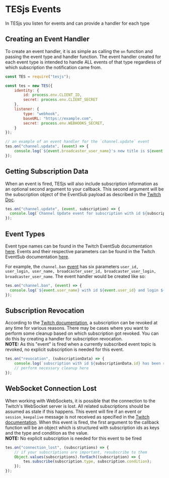 # TESjs Events
In TESjs you listen for events and can provide a handler for each type

## Creating an Event Handler
To create an event handler, it is as simple as calling the `on` function and passing the event type and handler function. The event handler created for each event type is intended to handle ALL events of that type regardless of which subscription the notification came from.
```js
const TES = require("tesjs");

const tes = new TES({
    identity: {
        id: process.env.CLIENT_ID,
        secret: process.env.CLIENT_SECRET
    },
    listener: {
        type: "webhook",
        baseURL: "https://example.com",
        secret: process.env.WEBHOOKS_SECRET,
    }
});

// an example of an event handler for the `channel.update` event
tes.on("channel.update", (event) => {
    console.log(`${event.broadcaster_user_name}'s new title is ${event.title}`);
});
```

## Getting Subscription Data
When an event is fired, TESjs will also include subscription information as an optional second argument to your callback.  This second argument will be the subscription object of the EventSub payload as described in the [Twitch Doc](https://dev.twitch.tv/docs/eventsub#receive-a-notification).
```js
tes.on("channel.update", (event, subscription) => {
  console.log(`Channel Update event for subscription with id ${subscription.id}`);
});
```

## Event Types
Event type names can be found in the Twitch EventSub documentation [here](https://dev.twitch.tv/docs/eventsub/eventsub-subscription-types).  Events and their respective parameters can be found in the Twitch EventSub documentation [here](https://dev.twitch.tv/docs/eventsub/eventsub-reference#events).

For example, the `channel.ban` [event](https://dev.twitch.tv/docs/eventsub/eventsub-reference#channel-ban-event) has six parameters `user_id, user_login, user_name, broadcaster_user_id, broadcaster_user_login, broadcaster_user_name`.  The event handler would be created like so:
```js
tes.on("channel.ban", (event) => {
  console.log(`${event.user_name} with id ${event.user_id} and login ${event.user_login} was banned from channel ${event.broadcaster_user_name} with id ${event.broadcaster_user_id} and login ${event.broadcaster_user_login}`)
});
```

## Subscription Revocation
According to the [Twitch documentation](https://dev.twitch.tv/docs/eventsub/handling-webhook-events#revoking-your-subscription), a subscription can be revoked at any time for various reasons.  There may be cases where you want to perform some cleanup based on which subscription got revoked.  You can do this by creating a handler for subscription revocation.  
**NOTE:** As this "event" is fired when a currently subscribed event topic is revoked, no explicit subscription is needed for this event.
```js
tes.on("revocation", (subscriptionData) => {
    console.log(`subscription with id ${subscriptionData.id} has been revoked`);
    // perform necessary cleanup here
});
```

## WebSocket Connection Lost
When working with WebSockets, it is possible that the connection to the Twitch's WebSocket server is lost.  All related subscriptions should be assumed as stale if this happens.  This event will fire if an event or `session_keepalive` message is not received as specified in the [Twitch documentation](https://dev.twitch.tv/docs/eventsub/handling-websocket-events#keepalive-message). When this event is fired, the first argument to the callback function will be an object which is structured with subscription ids as keys and the type and condition as the value.   
**NOTE:** No explicit subscription is needed for this event to be fired
```js
tes.on("connection_lost", (subscriptions) => {
    // if your subscriptions are important, resubscribe to them
    Object.values(subscriptions).forEach((subscription) => {
        tes.subscribe(subscription.type, subscription.condition);
    });
});
```